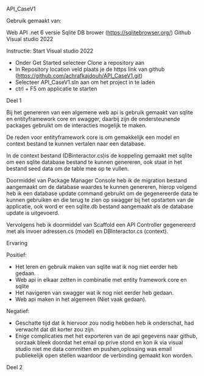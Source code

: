 API_CaseV1


Gebruik gemaakt van:

Web API .net 6 versie
Sqlite DB brower (https://sqlitebrowser.org/)
Github
Visual studio 2022

Instructie:
Start Visual studio 2022
- Onder Get Started selecteer Clone a repository aan
- In Repository location veld plaats je de https link van  github (https://github.com/achrafkajdouh/API_CaseV1.git)
- Selecteer API_CaseV1.sln aan om het project in te laden
- ctrl + F5 om applicatie te starten

Deel 1

Bij het genereren van een algemene web api is gebruik gemaakt van sqlite en entityframework core en swagger, daarbij zijn de ondersteunende packages gebruikt om de interacties mogelijk te maken.

De reden voor entityframework core is om gemakkelijk een model en context bestand te kunnen vertalen naar een database.

In de context bestand (DBinteractor.cs)is de koppeling gemaakt met sqlite om een sqlite database bestand te kunnen genereren, ook staat in het bestand seed data om de table mee op te vullen.

Doormiddel van Package Manager Console heb ik de migration bestand aangemaakt om de database waardes te kunnen genereren, hierop volgend heb ik een database update command gebruikt om de gegenereerde data te kunnen gebruiken en die terug te zien op swagger bij het opstarten van de applicatie, ook word er een sqlite.db bestand aangemaakt als de database update is uitgevoerd.

Vervolgens heb ik doormiddel van Scaffold een API Controller gegenereerd met als invoer adressen.cs (model) en DBInteractor.cs (context).


Ervaring

Positief:
- Het leren en gebruik maken van sqlite wat ik nog niet eerder heb gedaan.
- Web api in elkaar zetten in combinatie met entity framework core en sqlite
- Het navigeren van swagger wat ik nog niet eerder heb gedaan.
- Web api maken in het algemeen (Niet vaak gedaan).

Negatief:
- Geschatte tijd dat ik hiervoor zou nodig hebben heb ik onderschat, had verwacht dat dit korter zou zijn.
- Enige complicaties met het exporteren van de api gegevens naar github, oorzaak bleek doordat het email op prive stond en kon ik via visual studio niet me data committen en pushen,oplossing was email publiekelijk open stellen waardoor de verbinding gemaakt kon worden.




Deel 2





